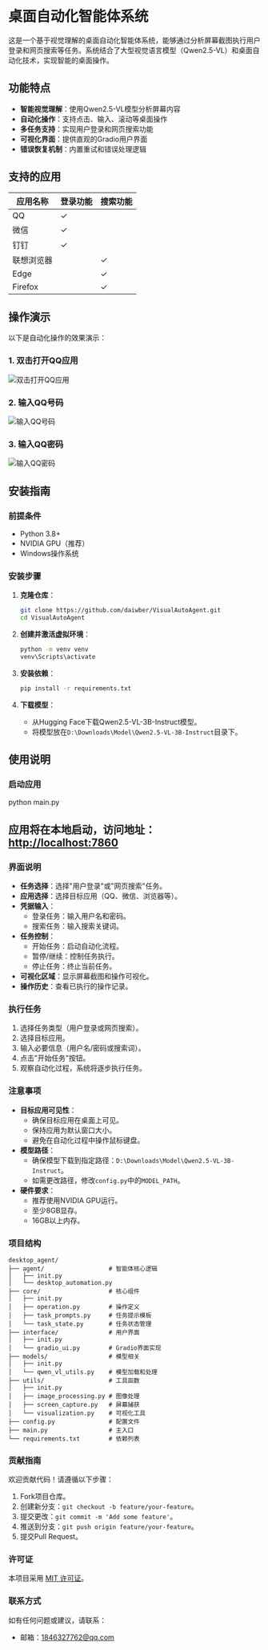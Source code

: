 # 桌面自动化智能体系统

这是一个基于视觉理解的桌面自动化智能体系统，能够通过分析屏幕截图执行用户登录和网页搜索等任务。系统结合了大型视觉语言模型（Qwen2.5-VL）和桌面自动化技术，实现智能的桌面操作。

## 功能特点

- **智能视觉理解**：使用Qwen2.5-VL模型分析屏幕内容
- **自动化操作**：支持点击、输入、滚动等桌面操作
- **多任务支持**：实现用户登录和网页搜索功能
- **可视化界面**：提供直观的Gradio用户界面
- **错误恢复机制**：内置重试和错误处理逻辑

## 支持的应用

| 应用名称   | 登录功能 | 搜索功能 |
|------------|----------|----------|
| QQ         | ✓        |          |
| 微信       | ✓        |          |
| 钉钉       | ✓        |          |
| 联想浏览器 |          | ✓        |
| Edge       |          | ✓        |
| Firefox    |          | ✓        |


## 操作演示

以下是自动化操作的效果演示：

### 1. 双击打开QQ应用

![双击打开QQ应用](./screenshots/double_click_qq.png)

### 2. 输入QQ号码

![输入QQ号码](./screenshots/type_qq_number.png)

### 3. 输入QQ密码

![输入QQ密码](./screenshots/type_qq_password.png)


## 安装指南

### 前提条件

- Python 3.8+
- NVIDIA GPU（推荐）
- Windows操作系统

### 安装步骤

1. **克隆仓库**：
    ```bash
    git clone https://github.com/daiwber/VisualAutoAgent.git
    cd VisualAutoAgent
    ```

2. **创建并激活虚拟环境**：
    ```bash
    python -m venv venv
    venv\Scripts\activate
    ```

3. **安装依赖**：
    ```bash
    pip install -r requirements.txt
    ```

4. **下载模型**：
    - 从Hugging Face下载Qwen2.5-VL-3B-Instruct模型。
    - 将模型放在`D:\Downloads\Model\Qwen2.5-VL-3B-Instruct`目录下。

## 使用说明

### 启动应用

python main.py

## 应用将在本地启动，访问地址：[http://localhost:7860](http://localhost:7860)

### 界面说明

- **任务选择**：选择"用户登录"或"网页搜索"任务。
- **应用选择**：选择目标应用（QQ、微信、浏览器等）。
- **凭据输入**：
  - 登录任务：输入用户名和密码。
  - 搜索任务：输入搜索关键词。
- **任务控制**：
  - 开始任务：启动自动化流程。
  - 暂停/继续：控制任务执行。
  - 停止任务：终止当前任务。
- **可视化区域**：显示屏幕截图和操作可视化。
- **操作历史**：查看已执行的操作记录。

### 执行任务

1. 选择任务类型（用户登录或网页搜索）。
2. 选择目标应用。
3. 输入必要信息（用户名/密码或搜索词）。
4. 点击"开始任务"按钮。
5. 观察自动化过程，系统将逐步执行任务。

### 注意事项

- **目标应用可见性**：
  - 确保目标应用在桌面上可见。
  - 保持应用为默认窗口大小。
  - 避免在自动化过程中操作鼠标键盘。
- **模型路径**：
  - 确保模型下载到指定路径：`D:\Downloads\Model\Qwen2.5-VL-3B-Instruct`。
  - 如需更改路径，修改`config.py`中的`MODEL_PATH`。
- **硬件要求**：
  - 推荐使用NVIDIA GPU运行。
  - 至少8GB显存。
  - 16GB以上内存。

### 项目结构

```
desktop_agent/
├── agent/                  # 智能体核心逻辑
│   ├── init.py
│   └── desktop_automation.py
├── core/                   # 核心组件
│   ├── init.py
│   ├── operation.py        # 操作定义
│   ├── task_prompts.py     # 任务提示模板
│   └── task_state.py       # 任务状态管理
├── interface/              # 用户界面
│   ├── init.py
│   └── gradio_ui.py        # Gradio界面实现
├── models/                 # 模型相关
│   ├── init.py
│   └── qwen_vl_utils.py    # 模型加载和处理
├── utils/                  # 工具函数
│   ├── init.py
│   ├── image_processing.py # 图像处理
│   ├── screen_capture.py   # 屏幕捕获
│   └── visualization.py    # 可视化工具
├── config.py               # 配置文件
├── main.py                 # 主入口
└── requirements.txt        # 依赖列表
```


### 贡献指南

欢迎贡献代码！请遵循以下步骤：

1. Fork项目仓库。
2. 创建新分支：`git checkout -b feature/your-feature`。
3. 提交更改：`git commit -m 'Add some feature'`。
4. 推送到分支：`git push origin feature/your-feature`。
5. 提交Pull Request。

### 许可证

本项目采用 [MIT 许可证](https://github.com/yourusername/desktop-automation-agent/blob/main/LICENSE)。

### 联系方式

如有任何问题或建议，请联系：

- 邮箱：1846327762@qq.com


